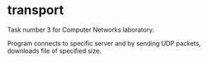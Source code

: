# transport

Task number 3 for Computer Networks laboratory.

Program connects to specific server and by sending UDP packets, downloads file of specified size.
